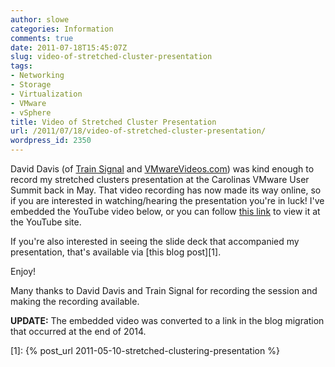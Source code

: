 ```yaml
---
author: slowe
categories: Information
comments: true
date: 2011-07-18T15:45:07Z
slug: video-of-stretched-cluster-presentation
tags:
- Networking
- Storage
- Virtualization
- VMware
- vSphere
title: Video of Stretched Cluster Presentation
url: /2011/07/18/video-of-stretched-cluster-presentation/
wordpress_id: 2350
---
```


David Davis (of [Train Signal](http://www.trainsignal.com/) and [VMwareVideos.com](http://www.vmwarevideos.com/)) was kind enough to record my stretched clusters presentation at the Carolinas VMware User Summit back in May. That video recording has now made its way online, so if you are interested in watching/hearing the presentation you're in luck! I've embedded the YouTube video below, or you can follow [this link](http://youtu.be/JhEVIFFYqeA) to view it at the YouTube site.

If you're also interested in seeing the slide deck that accompanied my presentation, that's available via [this blog post][1].

Enjoy!

Many thanks to David Davis and Train Signal for recording the session and making the recording available.

**UPDATE:** The embedded video was converted to a link in the blog migration that occurred at the end of 2014.

[1]: {% post_url 2011-05-10-stretched-clustering-presentation %}
